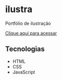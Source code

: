 # ilustra
Portfólio de ilustração

[Clique aqui para acessar](https://jessicapalhano.github.io/portfolio/)

## Tecnologias
- HTML
- CSS
- JavaScript
